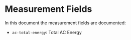 # Measurement Fields
In this document the measurement fields are documented:

- `ac-total-energy`: Total AC Energy

